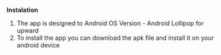 **Instalation**
1) The app is designed to  Android OS Version - Android Lollipop for upward
2) To install the app you can download the apk file and install it on your android device